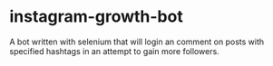 # instagram-growth-bot
A bot written with selenium that will login an comment on posts with specified hashtags in an attempt to gain more followers.
